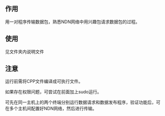 ## 作用  
用一对程序传输数据包，熟悉NDN网络中用兴趣包请求数据包的过程。

## 使用
见文件夹内说明文件

## 注意  
运行前需将CPP文件编译成可执行文件。

如果存在权限问题，可尝试在前面加上sudo运行。

可先在同一主机上的两个终端分别运行数据请求和数据发布程序，验证功能后，可在多个主机间配置好NDN网络，然后进行传输。
